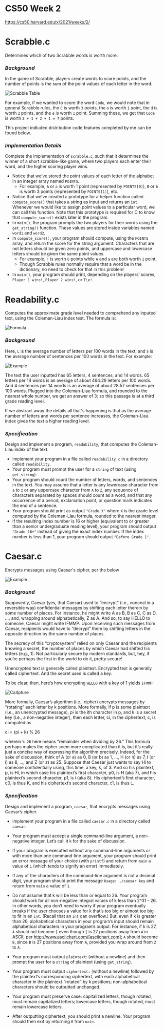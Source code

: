 # CS50 Week 2

https://cs50.harvard.edu/x/2021/weeks/2/

# Scrabble.c

Determines which of two Scrabble words is worth more. 

### ***Background***

In the game of Scrabble, players create words to score points, and the number of points is the sum of the point values of each letter in the word.

![Scrabble Table](https://user-images.githubusercontent.com/69617120/135396818-cbbddaa6-7b34-4cce-be6c-d928bc481a0a.PNG)

For example, if we wanted to score the word `Code`, we would note that in general Scrabble rules, the `C` is worth `3` points, the `o` is worth `1` point, the `d` is worth `2` points, and the `e` is worth `1` point. Summing these, we get that `Code` is worth `3 + 1 + 2 + 1 = 7` points.

This project indluded distribution code features completed by me can be found below.

### ***Implementation Details***

Complete the implementation of `scrabble.c`, such that it determines the winner of a short scrabble-like game, where two players each enter their word, and the higher scoring player wins.

- Notice that we’ve stored the point values of each letter of the alphabet in an integer array named `POINTS`.
  - For example, `A` or `a` is worth 1 point (represented by `POINTS[0]`), `B` or `b` is worth 3 points (represented by `POINTS[1]`), etc.
- Notice that we’ve created a prototype for a helper function called `compute_score()` that takes a string as input and returns an `int`. Whenever we would like to assign point values to a particular word, we can call this function. Note that this prototype is required for C to know that `compute_score()` exists later in the program.
- In `main()`, the program prompts the two players for their words using the `get_string()` function. These values are stored inside variables named `word1` and `word2`.
- In `compute_score()`, your program should compute, using the `POINTS` array, and return the score for the string argument. Characters that are not letters should be given zero points, and uppercase and lowercase letters should be given the same point values.
  - For example, `!` is worth `0` points while `A` and `a` are both worth `1` point.
  - Though Scrabble rules normally require that a word be in the dictionary, no need to check for that in this problem!
- In `main()`, your program should print, depending on the players’ scores, `Player 1 wins!`, `Player 2 wins!`, or `Tie!`.

# Readability.c

Computes the approximate grade level needed to comprehend any inputed text, using the Coleman-Liau index test. The formula is:

![Formula](https://user-images.githubusercontent.com/69617120/135398061-00d78ce1-fc16-421f-80c4-3422837c1255.PNG)

### ***Background***

Here, `L` is the average number of letters per 100 words in the text, and `S` is the average number of sentences per 100 words in the text. For example:

![Example](https://user-images.githubusercontent.com/69617120/135398547-eba9a887-3b5b-4d41-81e6-cee3539a4650.PNG)

The text the user inputted has 65 letters, 4 sentences, and 14 words. 65 letters per 14 words is an average of about 464.29 letters per 100 words. And 4 sentences per 14 words is an average of about 28.57 sentences per 100 words. Plugged into the Coleman-Liau formula, and rounded to the nearest whole number, we get an answer of 3: so this passage is at a third grade reading level.

If we abstract away the details all that's happening is that as the average number of letters and words per sentence increases, the Coleman-Liau index gives the text a higher reading level.

### ***Specification***

Design and implement a program, `readability`, that computes the Coleman-Liau index of the text.

- Implement your program in a file called `readability.c` in a directory called `readability`.
- Your program must prompt the user for a `string` of text (using `get_string`).
- Your program should count the number of letters, words, and sentences in the text. You may assume that a letter is any lowercase character from `a` to `z` or any uppercase character from `A` to `Z`, any sequence of characters separated by spaces should count as a word, and that any occurrence of a period, exclamation point, or question mark indicates the end of a sentence.
- Your program should print as output `"Grade X"` where `X` is the grade level computed by the Coleman-Liau formula, rounded to the nearest integer.
- If the resulting index number is 16 or higher (equivalent to or greater than a senior undergraduate reading level), your program should output `"Grade 16+"` instead of giving the exact index number. If the index number is less than 1, your program should output `"Before Grade 1"`.

# Caesar.c

Encrypts messages using Caesar's cipher, per the below

![Example](https://user-images.githubusercontent.com/69617120/135401660-6ff1cd83-d336-4ffa-9712-773e94ab2ee6.PNG)

### ***Background***

Supposedly, Caesar (yes, that Caesar) used to “encrypt” (i.e., conceal in a reversible way) confidential messages by shifting each letter therein by some number of places. For instance, he might write A as B, B as C, C as D, …, and, wrapping around alphabetically, Z as A. And so, to say HELLO to someone, Caesar might write IFMMP. Upon receiving such messages from Caesar, recipients would have to “decrypt” them by shifting letters in the opposite direction by the same number of places.

The secrecy of this “cryptosystem” relied on only Caesar and the recipients knowing a secret, the number of places by which Caesar had shifted his letters (e.g., 1). Not particularly secure by modern standards, but, hey, if you’re perhaps the first in the world to do it, pretty secure!

Unencrypted text is generally called plaintext. Encrypted text is generally called ciphertext. And the secret used is called a key.

To be clear, then, here’s how encrypting `HELLO` with a key of 1 yields `IFMMP`:

![Ca4pture](https://user-images.githubusercontent.com/69617120/135401899-a3ebd751-9e65-4b84-9701-88dfaad05a5c.PNG)

More formally, Caesar’s algorithm (i.e., cipher) encrypts messages by “rotating” each letter by k positions. More formally, if p is some plaintext (i.e., an unencrypted message), pi is the ith character in p, and k is a secret key (i.e., a non-negative integer), then each letter, ci, in the ciphertext, c, is computed as

ci = (pi + k) % 26

wherein `% 26` here means “remainder when dividing by 26.” This formula perhaps makes the cipher seem more complicated than it is, but it’s really just a concise way of expressing the algorithm precisely. Indeed, for the sake of discussion, think of A (or a) as 0, B (or b) as 1, …, H (or h) as 7, I (or i) as 8, …, and Z (or z) as 25. Suppose that Caesar just wants to say Hi to someone confidentially using, this time, a key, k, of 3. And so his plaintext, p, is Hi, in which case his plaintext’s first character, p0, is H (aka 7), and his plaintext’s second character, p1, is i (aka 8). His ciphertext’s first character, c0, is thus K, and his ciphertext’s second character, c1, is thus L.

### ***Specification***

Design and implement a program, `caesar`, that encrypts messages using Caesar’s cipher.

* Implement your program in a file called `caesar.c` in a directory called `caesar`.

* Your program must accept a single command-line argument, a non-negative integer. Let’s call it k for the sake of discussion. 

* If your program is executed without any command-line arguments or with more than one command-line argument, your program should print an error message of your choice (with `printf`) and return from `main` a value of `1` (which tends to signify an error) immediately. 

* If any of the characters of the command-line argument is not a decimal digit, your program should print the message `Usage: ./caesar key` and return from `main` a value of `1`. 

* Do not assume that k will be less than or equal to 26. Your program should work for all non-negative integral values of k less than 2^31 - 26. In other words, you don’t need to worry if your program eventually breaks if the user chooses a value for k that’s too big or almost too big to fit in an `int`. (Recall that an `int` can overflow.) But, even if k is greater than 26, alphabetical characters in your program’s input should remain alphabetical characters in your program’s output. For instance, if k is 27, `A` should not become `[` even though `[` is 27 positions away from `A` in ASCII, per http://www.asciichart.com/[asciichart.com]; `A` should become `B`, since `B` is 27 positions away from `A`, provided you wrap around from `Z` to `A`. 

* Your program must output `plaintext`: (without a newline) and then prompt the user for a `string` of plaintext (using `get_string`). 

* Your program must output `ciphertext:` (without a newline) followed by the plaintext’s corresponding ciphertext, with each alphabetical character in the plaintext “rotated” by k positions; non-alphabetical characters should be outputted unchanged. 

* Your program must preserve case: capitalized letters, though rotated, must remain capitalized letters; lowercase letters, though rotated, must remain lowercase letters. 

* After outputting ciphertext, you should print a newline. Your program should then exit by returning `0` from `main`. 
